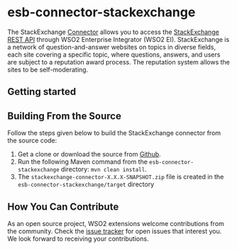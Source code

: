 # esb-connector-stackexchange

The StackExchange [Connector](https://docs.wso2.com/display/EI640/Working+with+Connectors) allows you to access the [StackExchange REST API](https://api.stackexchange.com/docs) 
through WSO2 Enterprise Integrator (WSO2 EI). StackExchange is a network of question-and-answer websites on topics in 
diverse fields, each site covering a specific topic, where questions, answers, and users are subject to a reputation 
award process. The reputation system allows the sites to be self-moderating.

## Getting started

## Building From the Source

Follow the steps given below to build the StackExchange connector from the source code:

1. Get a clone or download the source from [Github](https://github.com/wso2-extensions/esb-connector-stackexchange).
2. Run the following Maven command from the `esb-connector-stackexchange` directory: `mvn clean install`.
3. The `stackexchange-connector-X.X.X-SNAPSHOT.zip` file is created in the `esb-connector-stackexchange/target` directory

## How You Can Contribute

As an open source project, WSO2 extensions welcome contributions from the community.
Check the [issue tracker](https://github.com/wso2-extensions/esb-connector-stackexchange/issues) for open issues that interest you. We look forward to receiving your contributions.
